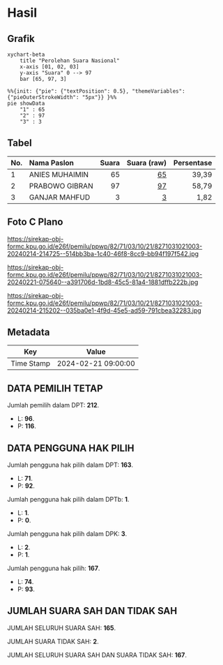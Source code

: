 # Hasil

## Grafik

```mermaid
xychart-beta
    title "Perolehan Suara Nasional"
    x-axis [01, 02, 03]
    y-axis "Suara" 0 --> 97
    bar [65, 97, 3]
```

```mermaid
%%{init: {"pie": {"textPosition": 0.5}, "themeVariables": {"pieOuterStrokeWidth": "5px"}} }%%
pie showData
    "1" : 65
    "2" : 97
    "3" : 3
```

## Tabel

| No. | Nama Paslon    | Suara | Suara (raw) | Persentase |
|:--- |:-------------- | -----:| -----------:| ----------:|
| 1   | ANIES MUHAIMIN | 65    | [65][p-1]   | 39,39      |
| 2   | PRABOWO GIBRAN | 97    | [97][p-2]   | 58,79      |
| 3   | GANJAR MAHFUD  | 3     | [3][p-3]    | 1,82       |


[p-1]: https://github.com/gigit-pemilu/pemilu-2024/blob/main/pilpres/hitung-suara/sub/82-maluku-utara/sub/71-kota-ternate/sub/03-kota-ternate-utara/sub/1021-tubo/sub/003-tps/sub/paslon-1.txt
[p-2]: https://github.com/gigit-pemilu/pemilu-2024/blob/main/pilpres/hitung-suara/sub/82-maluku-utara/sub/71-kota-ternate/sub/03-kota-ternate-utara/sub/1021-tubo/sub/003-tps/sub/paslon-2.txt
[p-3]: https://github.com/gigit-pemilu/pemilu-2024/blob/main/pilpres/hitung-suara/sub/82-maluku-utara/sub/71-kota-ternate/sub/03-kota-ternate-utara/sub/1021-tubo/sub/003-tps/sub/paslon-3.txt

## Foto C Plano

https://sirekap-obj-formc.kpu.go.id/e26f/pemilu/ppwp/82/71/03/10/21/8271031021003-20240214-214725--514bb3ba-1c40-46f8-8cc9-bb94f197f542.jpg

https://sirekap-obj-formc.kpu.go.id/e26f/pemilu/ppwp/82/71/03/10/21/8271031021003-20240221-075640--a391706d-1bd8-45c5-81a4-1881dffb222b.jpg

https://sirekap-obj-formc.kpu.go.id/e26f/pemilu/ppwp/82/71/03/10/21/8271031021003-20240214-215202--035ba0e1-4f9d-45e5-ad59-791cbea32283.jpg


## Metadata

| Key        | Value               |
| ---------- | ------------------- |
| Time Stamp | 2024-02-21 09:00:00 |


## DATA PEMILIH TETAP

Jumlah pemilih dalam DPT: **212**.
 * L: **96**.
 * P: **116**.

## DATA PENGGUNA HAK PILIH

Jumlah pengguna hak pilih dalam DPT: **163**.
 * L: **71**.
 * P: **92**.

Jumlah pengguna hak pilih dalam DPTb: **1**.
 * L: **1**.
 * P: **0**.

Jumlah pengguna hak pilih dalam DPK: **3**.
 * L: **2**.
 * P: **1**.

Jumlah pengguna hak pilih: **167**.
 * L: **74**.
 * P: **93**.

## JUMLAH SUARA SAH DAN TIDAK SAH

JUMLAH SELURUH SUARA SAH: **165**.

JUMLAH SUARA TIDAK SAH: **2**.

JUMLAH SELURUH SUARA SAH DAN SUARA TIDAK SAH: **167**.


